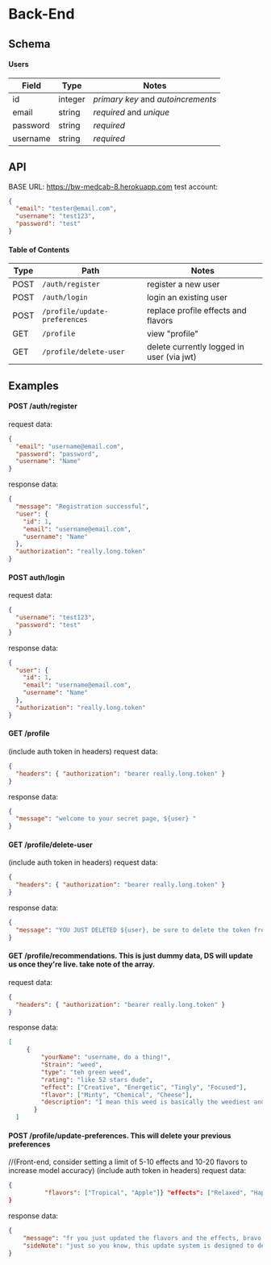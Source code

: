 # Back-End

## Schema

#### Users

| Field    | Type    | Notes                              |
| -------- | ------- | ---------------------------------- |
| id       | integer | _primary key_ and _autoincrements_ |
| email    | string  | _required_ and _unique_            |
| password | string  | _required_                         |
| username | string  | _required_                         |

## API

BASE URL: https://bw-medcab-8.herokuapp.com
test account:

```json
{
  "email": "tester@email.com",
  "username": "test123",
  "password": "test"
}
```

#### Table of Contents

| Type | Path                             | Notes                                        |
| ---- | ---------------------------------|----------------------------------------------|
| POST | `/auth/register`                 | register a new user                          |
| POST | `/auth/login`                    | login an existing user                       |
| POST | `/profile/update-preferences`    | replace profile effects and flavors          |
| GET  | `/profile`                       | view "profile"                               |
| GET  | `/profile/delete-user`           | delete currently logged in user (via jwt)    |

## Examples

#### POST /auth/register

request data:

```json
{
  "email": "username@email.com",
  "password": "password",
  "username": "Name"
}
```

response data:

```json
{
  "message": "Registration successful",
  "user": {
    "id": 1,
    "email": "username@email.com",
    "username": "Name"
  },
  "authorization": "really.long.token"
}
```

#### POST auth/login

request data:

```json
{
  "username": "test123",
  "password": "test"
}
```

response data:

```json
{
  "user": {
    "id": 1,
    "email": "username@email.com",
    "username": "Name"
  },
  "authorization": "really.long.token"
}
```

#### GET /profile
(include auth token in headers)
request data:

```json 
{
  "headers": { "authorization": "bearer really.long.token" }
}
```

response data:

```json
{
  "message": "welcome to your secret page, ${user} "
}
```

#### GET /profile/delete-user
(include auth token in headers)
request data:

```json 
{
  "headers": { "authorization": "bearer really.long.token" }
}
```

response data:

```json 
{
  "message": "YOU JUST DELETED ${user}, be sure to delete the token from memory"
}
```


#### GET /profile/recommendations. This is just dummy data, DS will update us once they're live. take note of the array.

request data:

```json
{
  "headers": { "authorization": "bearer really.long.token" }
}
```

response data:

```json
[
     {
         "yourName": "username, do a thing!",
         "Strain": "weed",
         "type": "teh green weed",
         "rating": "like 52 stars dude",
         "effect": ["Creative", "Energetic", "Tingly", "Focused"],
         "flavor": ["Minty", "Chemical", "Cheese"],
         "description": "I mean this weed is basically the weediest and the cheesiest",
       }
  ]
```

#### POST /profile/update-preferences. This will delete your previous preferences
   //(Front-end, consider setting a limit of 5-10 effects and 10-20 flavors to increase model accuracy)
(include auth token in headers)
request data:

```json 
{      
          "flavors": ["Tropical", "Apple"]} "effects": ["Relaxed", "Happy"]
}
```

response data:

```json
{
    "message": "fr you just updated the flavors and the effects, bravo. I might even send a response or something someday",
    "sideNote": "just so you know, this update system is designed to delete your previous preferences. I hope you remember them"
}
```

